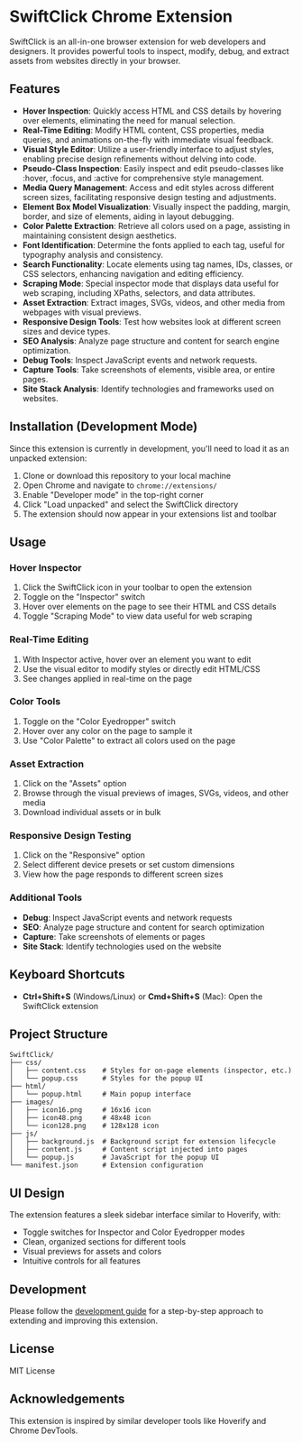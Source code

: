 # SwiftClick Chrome Extension

SwiftClick is an all-in-one browser extension for web developers and designers. It provides powerful tools to inspect, modify, debug, and extract assets from websites directly in your browser.

## Features

- **Hover Inspection**: Quickly access HTML and CSS details by hovering over elements, eliminating the need for manual selection.
- **Real-Time Editing**: Modify HTML content, CSS properties, media queries, and animations on-the-fly with immediate visual feedback.
- **Visual Style Editor**: Utilize a user-friendly interface to adjust styles, enabling precise design refinements without delving into code.
- **Pseudo-Class Inspection**: Easily inspect and edit pseudo-classes like :hover, :focus, and :active for comprehensive style management.
- **Media Query Management**: Access and edit styles across different screen sizes, facilitating responsive design testing and adjustments.
- **Element Box Model Visualization**: Visually inspect the padding, margin, border, and size of elements, aiding in layout debugging.
- **Color Palette Extraction**: Retrieve all colors used on a page, assisting in maintaining consistent design aesthetics.
- **Font Identification**: Determine the fonts applied to each tag, useful for typography analysis and consistency.
- **Search Functionality**: Locate elements using tag names, IDs, classes, or CSS selectors, enhancing navigation and editing efficiency.
- **Scraping Mode**: Special inspector mode that displays data useful for web scraping, including XPaths, selectors, and data attributes.
- **Asset Extraction**: Extract images, SVGs, videos, and other media from webpages with visual previews.
- **Responsive Design Tools**: Test how websites look at different screen sizes and device types.
- **SEO Analysis**: Analyze page structure and content for search engine optimization.
- **Debug Tools**: Inspect JavaScript events and network requests.
- **Capture Tools**: Take screenshots of elements, visible area, or entire pages.
- **Site Stack Analysis**: Identify technologies and frameworks used on websites.

## Installation (Development Mode)

Since this extension is currently in development, you'll need to load it as an unpacked extension:

1. Clone or download this repository to your local machine
2. Open Chrome and navigate to `chrome://extensions/`
3. Enable "Developer mode" in the top-right corner
4. Click "Load unpacked" and select the SwiftClick directory
5. The extension should now appear in your extensions list and toolbar

## Usage

### Hover Inspector

1. Click the SwiftClick icon in your toolbar to open the extension
2. Toggle on the "Inspector" switch
3. Hover over elements on the page to see their HTML and CSS details
4. Toggle "Scraping Mode" to view data useful for web scraping

### Real-Time Editing

1. With Inspector active, hover over an element you want to edit
2. Use the visual editor to modify styles or directly edit HTML/CSS
3. See changes applied in real-time on the page

### Color Tools

1. Toggle on the "Color Eyedropper" switch
2. Hover over any color on the page to sample it
3. Use "Color Palette" to extract all colors used on the page

### Asset Extraction

1. Click on the "Assets" option
2. Browse through the visual previews of images, SVGs, videos, and other media
3. Download individual assets or in bulk

### Responsive Design Testing

1. Click on the "Responsive" option
2. Select different device presets or set custom dimensions
3. View how the page responds to different screen sizes

### Additional Tools

- **Debug**: Inspect JavaScript events and network requests
- **SEO**: Analyze page structure and content for search optimization
- **Capture**: Take screenshots of elements or pages
- **Site Stack**: Identify technologies used on the website

## Keyboard Shortcuts

- **Ctrl+Shift+S** (Windows/Linux) or **Cmd+Shift+S** (Mac): Open the SwiftClick extension

## Project Structure

```
SwiftClick/
├── css/
│   ├── content.css    # Styles for on-page elements (inspector, etc.)
│   └── popup.css      # Styles for the popup UI
├── html/
│   └── popup.html     # Main popup interface
├── images/
│   ├── icon16.png     # 16x16 icon
│   ├── icon48.png     # 48x48 icon
│   └── icon128.png    # 128x128 icon
├── js/
│   ├── background.js  # Background script for extension lifecycle
│   ├── content.js     # Content script injected into pages
│   └── popup.js       # JavaScript for the popup UI
└── manifest.json      # Extension configuration
```

## UI Design

The extension features a sleek sidebar interface similar to Hoverify, with:
- Toggle switches for Inspector and Color Eyedropper modes
- Clean, organized sections for different tools
- Visual previews for assets and colors
- Intuitive controls for all features

## Development

Please follow the [development guide](development-guide.md) for a step-by-step approach to extending and improving this extension.

## License

MIT License

## Acknowledgements

This extension is inspired by similar developer tools like Hoverify and Chrome DevTools. 